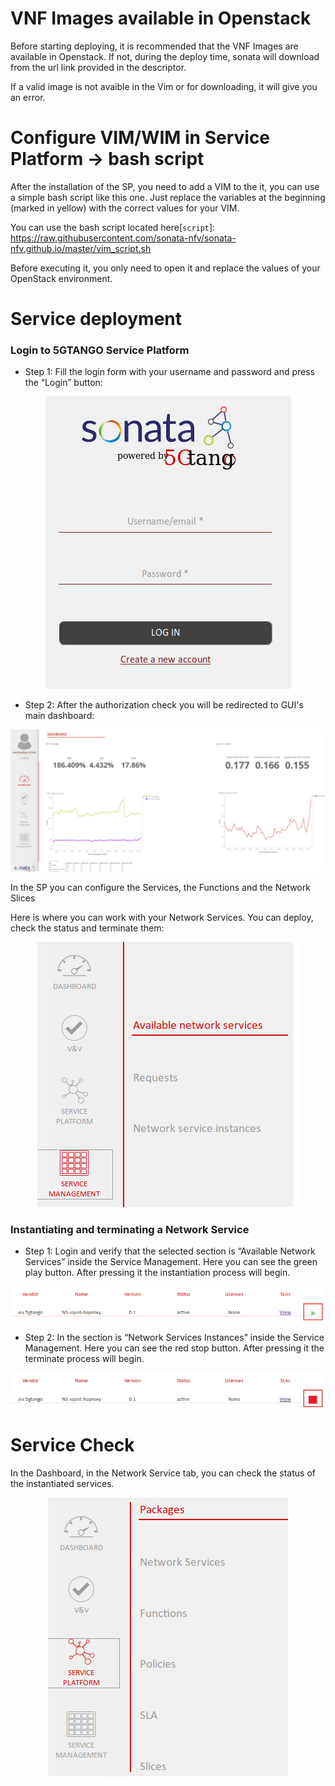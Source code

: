 # VNF Images available in Openstack

Before starting deploying, it is recommended that the VNF Images are available in Openstack. If not, during the deploy time, sonata will download from the url link provided in the descriptor.


If a valid image is not avaible in the Vim or for downloading, it will give you an error.


# Configure VIM/WIM in Service Platform -> bash script

After the installation of the SP, you need to add a VIM to the it, you can use a simple bash script like this one. Just replace the variables at the beginning (marked in yellow) with the correct values for your VIM.

You can use the bash script located here[`script`]: https://raw.githubusercontent.com/sonata-nfv/sonata-nfv.github.io/master/vim_script.sh

Before executing it, you only need to open it and replace the values of your OpenStack environment.

# Service deployment


### Login to 5GTANGO Service Platform

-   Step 1: Fill the login form with your username and password and press the “Login” button:

<p align="center"><img src="images/login.jpg" /></p>

-   Step 2: After the authorization check you will be redirected to GUI's main dashboard:

<p align="center"><img src="images/dashboard.jpg" /></p>


In the SP you can configure the Services, the Functions and the Network Slices


Here is where you can work with your Network Services. You can deploy, check the status and terminate them:

<p align="center"><img src="images/sm.jpg" /></p>






### Instantiating and terminating a Network Service 

-   Step 1: Login and verify that the selected section is “Available Network Services” inside the Service Management. Here you can see the green play button. After pressing it the instantiation process will begin.

<p align="center"><img src="images/instantiate.jpg" /></p>


-   Step 2: In the section is “Network Services Instances” inside the Service Management. Here you can see the red stop button. After pressing it the terminate process will begin.

<p align="center"><img src="images/terminate.jpg" /></p>



# Service Check

In the Dashboard, in the Network Service tab, you can check the status of the instantiated services.

<p align="center"><img src="images/sp.jpg" /></p>